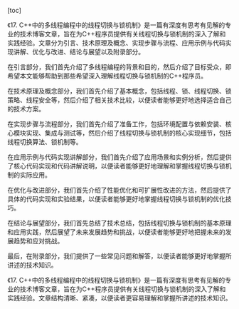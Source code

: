 
[toc]                    
                
                
《17. C++中的多线程编程中的线程切换与锁机制》是一篇有深度有思考有见解的专业的技术博客文章，旨在为C++程序员提供有关线程切换与锁机制的深入了解和实践经验。文章分为引言、技术原理及概念、实现步骤与流程、应用示例与代码实现讲解、优化与改进、结论与展望以及附录部分。

在引言部分，我们首先介绍了多线程编程的背景和目的，然后介绍了目标受众，即希望本文能够帮助到那些希望深入理解线程切换与锁机制的C++程序员。

在技术原理及概念部分，我们首先介绍了基本概念，包括线程、锁、线程切换、锁策略、线程安全等，然后介绍了相关技术比较，以便读者能够更好地选择适合自己的技术方案。

在实现步骤与流程部分，我们首先介绍了准备工作，包括环境配置与依赖安装、核心模块实现、集成与测试等，然后介绍了线程切换与锁机制的核心实现细节，包括线程切换算法、锁机制等。

在应用示例与代码实现讲解部分，我们首先介绍了应用场景和实例分析，然后提供了核心代码实现和代码讲解说明，以便读者能够更好地理解和掌握线程切换与锁机制的实际应用。

在优化与改进部分，我们首先介绍了性能优化和可扩展性改进的方法，然后提供了具体的代码实现和实验结果，以便读者能够更好地掌握线程切换与锁机制的优化技巧。

在结论与展望部分，我们首先总结了技术总结，包括线程切换与锁机制的基本原理和应用实践，然后展望了未来发展趋势和挑战，以便读者能够更好地把握未来的发展趋势和应对挑战。

最后，在附录部分，我们提供了一些常见问题和解答，以便读者能够更好地掌握所讲述的技术知识。

《17. C++中的多线程编程中的线程切换与锁机制》是一篇有深度有思考有见解的专业的技术博客文章，旨在为C++程序员提供有关线程切换与锁机制的深入了解和实践经验。文章结构清晰、紧凑，以便读者更容易理解和掌握所讲述的技术知识。


